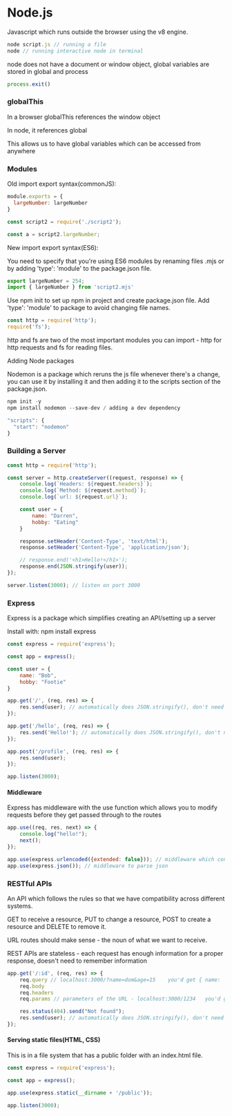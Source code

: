 # Node.js

Javascript which runs outside the browser using the v8 engine.

```js
node script.js // running a file
node // running interactive node in terminal
```
node does not have a document or window object, global variables are stored in global and process
```js
process.exit()
```
### globalThis 

In a browser globalThis references the window object

In node, it references global

This allows us to have global variables which can be accessed from anywhere

### Modules

Old import export syntax(commonJS):
```js
module.exports = {
  largeNumber: largeNumber
}

const script2 = require('./script2');

const a = script2.largeNumber;
```

New import export syntax(ES6):

You need to specify that you're using ES6 modules by renaming files .mjs or by adding 'type': 'module' to the package.json file.

```js
export largeNumber = 254;
import { largeNumber } from 'script2.mjs'
```
Use npm init to set up npm in project and create package.json file. Add 'type': 'module' to package to avoid changing file names.


```js
const http = require('http');
require('fs');
```
http and fs are two of the most important modules you can import - http for http requests and fs for reading files.

Adding Node packages 

Nodemon is a package which reruns the js file whenever there's a change, you can use it by installing it and then adding it to the scripts section of the package.json.
```js
npm init -y 
npm install nodemon --save-dev / adding a dev dependency

"scripts": {
  "start": "nodemon"
}
```

### Building a Server

```js
const http = require('http');

const server = http.createServer((request, response) => {
    console.log(`Headers: ${request.headers}`);
    console.log(`Method: ${request.method}`);
    console.log(`url: ${request.url}`);

    const user = {
        name: "Darren",
        hobby: "Eating"
    }

    response.setHeader('Content-Type', 'text/html');
    response.setHeader('Content-Type', 'application/json');

    // response.end('<h1>Hello!</h1>');
    response.end(JSON.stringify(user));
});

server.listen(3000); // listen on port 3000
```

### Express

Express is a package which simplifies creating an API/setting up a server

Install with: npm install express

```js
const express = require('express');

const app = express();

const user = {
    name: "Bob",
    hobby: "Footie"
}

app.get('/', (req, res) => {
    res.send(user); // automatically does JSON.stringify(), don't need to specify content type
});

app.get('/hello', (req, res) => {
    res.send('Hello!'); // automatically does JSON.stringify(), don't need to specify content type
});

app.post('/profile', (req, res) => {
    res.send(user);
});

app.listen(3000);
```

#### Middleware

Express has middleware with the use function which allows you to modify requests before they get passed through to the routes  

```js
app.use((req, res, next) => {
    console.log("hello!");
    next();
});

app.use(express.urlencoded({extended: false})); // middleware which converts form data
app.use(express.json()); // middleware to parse json
```

### RESTful APIs

An API which follows the rules so that we have compatibility across different systems.

GET to receive a resource, PUT to change a resource, POST to create a resource and DELETE to remove it.

URL routes should make sense - the noun of what we want to receive.

REST APIs are stateless - each request has enough information for a proper response, doesn't need to remember information

```js
app.get('/:id', (req, res) => {
    req.query // localhost:3000/?name=dom&age=15    you'd get { name: 'dom', age: '15' }
    req.body
    req.headers
    req.params // parameters of the URL - localhost:3000/1234   you'd get id: '1234'

    res.status(404).send("Not found");
    res.send(user); // automatically does JSON.stringify(), don't need to specify content type
});
```

#### Serving static files(HTML, CSS)

This is in a file system that has a public folder with an index.html file.

```js
const express = require('express');

const app = express();

app.use(express.static(__dirname + '/public'));

app.listen(3000);
```
